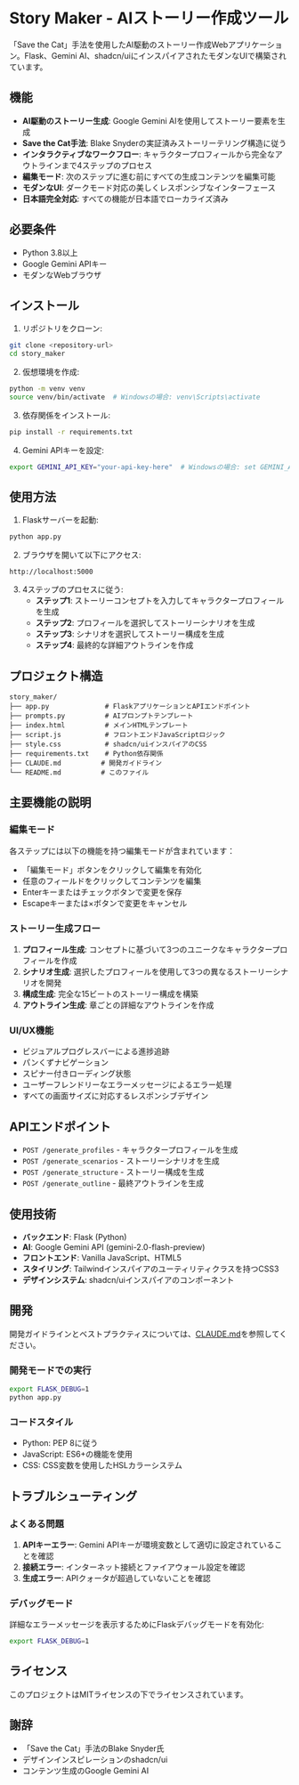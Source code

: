 # Story Maker - AIストーリー作成ツール

「Save the Cat」手法を使用したAI駆動のストーリー作成Webアプリケーション。Flask、Gemini AI、shadcn/uiにインスパイアされたモダンなUIで構築されています。

## 機能

- **AI駆動のストーリー生成**: Google Gemini AIを使用してストーリー要素を生成
- **Save the Cat手法**: Blake Snyderの実証済みストーリーテリング構造に従う
- **インタラクティブなワークフロー**: キャラクタープロフィールから完全なアウトラインまで4ステップのプロセス
- **編集モード**: 次のステップに進む前にすべての生成コンテンツを編集可能
- **モダンなUI**: ダークモード対応の美しくレスポンシブなインターフェース
- **日本語完全対応**: すべての機能が日本語でローカライズ済み

## 必要条件

- Python 3.8以上
- Google Gemini APIキー
- モダンなWebブラウザ

## インストール

1. リポジトリをクローン:
```bash
git clone <repository-url>
cd story_maker
```

2. 仮想環境を作成:
```bash
python -m venv venv
source venv/bin/activate  # Windowsの場合: venv\Scripts\activate
```

3. 依存関係をインストール:
```bash
pip install -r requirements.txt
```

4. Gemini APIキーを設定:
```bash
export GEMINI_API_KEY="your-api-key-here"  # Windowsの場合: set GEMINI_API_KEY=your-api-key-here
```

## 使用方法

1. Flaskサーバーを起動:
```bash
python app.py
```

2. ブラウザを開いて以下にアクセス:
```
http://localhost:5000
```

3. 4ステップのプロセスに従う:
   - **ステップ1**: ストーリーコンセプトを入力してキャラクタープロフィールを生成
   - **ステップ2**: プロフィールを選択してストーリーシナリオを生成
   - **ステップ3**: シナリオを選択してストーリー構成を生成
   - **ステップ4**: 最終的な詳細アウトラインを作成

## プロジェクト構造

```
story_maker/
├── app.py              # FlaskアプリケーションとAPIエンドポイント
├── prompts.py          # AIプロンプトテンプレート
├── index.html          # メインHTMLテンプレート
├── script.js           # フロントエンドJavaScriptロジック
├── style.css           # shadcn/uiインスパイアのCSS
├── requirements.txt    # Python依存関係
├── CLAUDE.md          # 開発ガイドライン
└── README.md          # このファイル
```

## 主要機能の説明

### 編集モード
各ステップには以下の機能を持つ編集モードが含まれています：
- 「編集モード」ボタンをクリックして編集を有効化
- 任意のフィールドをクリックしてコンテンツを編集
- Enterキーまたはチェックボタンで変更を保存
- Escapeキーまたは×ボタンで変更をキャンセル

### ストーリー生成フロー
1. **プロフィール生成**: コンセプトに基づいて3つのユニークなキャラクタープロフィールを作成
2. **シナリオ生成**: 選択したプロフィールを使用して3つの異なるストーリーシナリオを開発
3. **構成生成**: 完全な15ビートのストーリー構成を構築
4. **アウトライン生成**: 章ごとの詳細なアウトラインを作成

### UI/UX機能
- ビジュアルプログレスバーによる進捗追跡
- パンくずナビゲーション
- スピナー付きローディング状態
- ユーザーフレンドリーなエラーメッセージによるエラー処理
- すべての画面サイズに対応するレスポンシブデザイン

## APIエンドポイント

- `POST /generate_profiles` - キャラクタープロフィールを生成
- `POST /generate_scenarios` - ストーリーシナリオを生成
- `POST /generate_structure` - ストーリー構成を生成
- `POST /generate_outline` - 最終アウトラインを生成

## 使用技術

- **バックエンド**: Flask (Python)
- **AI**: Google Gemini API (gemini-2.0-flash-preview)
- **フロントエンド**: Vanilla JavaScript、HTML5
- **スタイリング**: Tailwindインスパイアのユーティリティクラスを持つCSS3
- **デザインシステム**: shadcn/uiインスパイアのコンポーネント

## 開発

開発ガイドラインとベストプラクティスについては、[CLAUDE.md](./CLAUDE.md)を参照してください。

### 開発モードでの実行
```bash
export FLASK_DEBUG=1
python app.py
```

### コードスタイル
- Python: PEP 8に従う
- JavaScript: ES6+の機能を使用
- CSS: CSS変数を使用したHSLカラーシステム

## トラブルシューティング

### よくある問題

1. **APIキーエラー**: Gemini APIキーが環境変数として適切に設定されていることを確認
2. **接続エラー**: インターネット接続とファイアウォール設定を確認
3. **生成エラー**: APIクォータが超過していないことを確認

### デバッグモード
詳細なエラーメッセージを表示するためにFlaskデバッグモードを有効化:
```bash
export FLASK_DEBUG=1
```

## ライセンス

このプロジェクトはMITライセンスの下でライセンスされています。

## 謝辞

- 「Save the Cat」手法のBlake Snyder氏
- デザインインスピレーションのshadcn/ui
- コンテンツ生成のGoogle Gemini AI